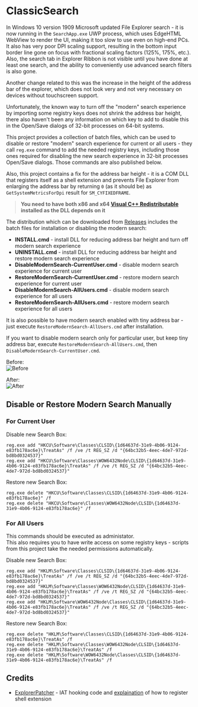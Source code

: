 # ClassicSearch

In Windows 10 version 1909 Microsoft updated File Explorer search - it is now running in the `SearchApp.exe` UWP process, which uses EdgeHTML WebView to render the UI, making it too slow to use even on high-end PCs. It also has very poor DPI scaling support, resulting in the bottom input border line gone on focus with fractional scaling factors (125%, 175%, etc.). Also, the search tab in Explorer Ribbon is not visible until you have done at least one search, and the ability to conveniently use advanced search filters is also gone.

Another change related to this was the increase in the height of the address bar of the explorer, which does not look very and not very necessary on devices without touchscreen support.

Unfortunately, the known way to turn off the "modern" search experience by importing some registry keys does not shrink the address bar height, there also haven't been any information on which key to add to disable this in the Open/Save dialogs of 32-bit processes on 64-bit systems.

This project provides a collection of batch files, which can be used to disable or restore "modern" search experience for current or all users - they call `reg.exe` command to add the needed registry keys, including those ones required for disabling the new search experience in 32-bit processes Open/Save dialogs. Those commands are also published below.

Also, this project contains a fix for the address bar height - it is a COM DLL that registers itself as a shell extension and prevents File Explorer from enlarging the address bar by returning `0` (as it should be) as `GetSystemMetricsForDpi` result for `SM_CYFIXEDFRAME`.

> **You need to have both x86 and x64 [Visual C++ Redistributable](https://docs.microsoft.com/en-us/cpp/windows/latest-supported-vc-redist?view=msvc-170) installed as the DLL depends on it**

The distribution which can be downloaded from [Releases](https://github.com/krlvm/ClassicSearch/releases) includes the batch files for installation or disabling the modern search:
* **INSTALL.cmd** - install DLL for reducing address bar height and turn off modern search experience
* **UNINSTALL.cmd** - install DLL for reducing address bar height and restore modern search experience
* **DisableModernSearch-CurrentUser.cmd** - disable modern search experience for current user
* **RestoreModernSearch-CurrentUser.cmd** - restore modern search experience for current user
* **DisableModernSearch-AllUsers.cmd** - disable modern search experience for all users
* **RestoreModernSearch-AllUsers.cmd** - restore modern search experience for all users

It is also possible to have modern search enabled with tiny address bar - just execute `RestoreModernSearch-AllUsers.cmd` after installation.

If you want to disable modern search only for particular user, but keep tiny address bar, execute `RestoreModernSearch-AllUsers.cmd`, then `DisableModernSearch-CurrentUser.cmd`.

Before:\
![Before](https://github.com/krlvm/ClassicSearch/blob/master/github-images/before.png?raw=true)

After:\
![After](https://github.com/krlvm/ClassicSearch/blob/master/github-images/after.png?raw=true)

## Disable or Restore Modern Search Manually

### For Current User

Disable new Search Box:
```
reg.exe add "HKCU\Software\Classes\CLSID\{1d64637d-31e9-4b06-9124-e83fb178ac6e}\TreatAs" /f /ve /t REG_SZ /d "{64bc32b5-4eec-4de7-972d-bd8bd0324537}"
reg.exe add "HKCU\Software\Classes\WOW6432Node\CLSID\{1d64637d-31e9-4b06-9124-e83fb178ac6e}\TreatAs" /f /ve /t REG_SZ /d "{64bc32b5-4eec-4de7-972d-bd8bd0324537}"
```

Restore new Search Box:
```
reg.exe delete "HKCU\Software\Classes\CLSID\{1d64637d-31e9-4b06-9124-e83fb178ac6e}" /f
reg.exe delete "HKCU\Software\Classes\WOW6432Node\CLSID\{1d64637d-31e9-4b06-9124-e83fb178ac6e}" /f
```

### For All Users

This commands should be executed as administator.\
This also requires you to have write access on some registry keys - scripts from this project take the needed permissions automatically.

Disable new Search Box:
```
reg.exe add "HKLM\Software\Classes\CLSID\{1d64637d-31e9-4b06-9124-e83fb178ac6e}\TreatAs" /f /ve /t REG_SZ /d "{64bc32b5-4eec-4de7-972d-bd8bd0324537}"
reg.exe add "HKLM\Software\Classes\WOW6432Node\CLSID\{1d64637d-31e9-4b06-9124-e83fb178ac6e}\TreatAs" /f /ve /t REG_SZ /d "{64bc32b5-4eec-4de7-972d-bd8bd0324537}"
reg.exe add "HKLM\Software\WOW6432Node\Classes\CLSID\{1d64637d-31e9-4b06-9124-e83fb178ac6e}\TreatAs" /f /ve /t REG_SZ /d "{64bc32b5-4eec-4de7-972d-bd8bd0324537}"
```

Restore new Search Box:
```
reg.exe delete "HKLM\Software\Classes\CLSID\{1d64637d-31e9-4b06-9124-e83fb178ac6e}\TreatAs" /f
reg.exe delete "HKLM\Software\Classes\WOW6432Node\CLSID\{1d64637d-31e9-4b06-9124-e83fb178ac6e}\TreatAs" /f
reg.exe delete "HKLM\Software\WOW6432Node\Classes\CLSID\{1d64637d-31e9-4b06-9124-e83fb178ac6e}\TreatAs" /f
```

## Credits
* [ExplorerPatcher](https://github.com/valinet/ExplorerPatcher) - IAT hooking code and [explaination](https://github.com/valinet/ExplorerPatcher/wiki/Using-ExplorerPatcher-as-shell-extension) of how to register shell extension

